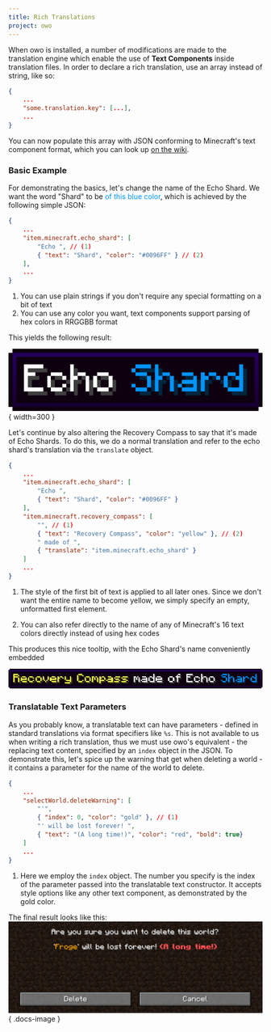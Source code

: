 ```yaml
---
title: Rich Translations
project: owo
---
```


When owo is installed, a number of modifications are made to the translation engine which enable the use of **Text Components** inside translation files. In order to declare a rich translation, use an array instead of string, like so:

```json title="en_us.json"
{
    ...
    "some.translation.key": [...],
    ...
}
```

You can now populate this array with JSON conforming to Minecraft's text component format, which you can look up [on the wiki](https://minecraft.wiki/w/Raw_JSON_text_format). 

### Basic Example
For demonstrating the basics, let's change the name of the Echo Shard. We want the word "Shard" to be <span style="color: #0096FF;">of this blue color</span>, which is achieved by the following simple JSON:

```json title="en_us.json"
{
    ...
    "item.minecraft.echo_shard": [
        "Echo ", // (1)
        { "text": "Shard", "color": "#0096FF" } // (2)
    ],
    ...
}
```

1. You can use plain strings if you don't require any special formatting on a bit of text
2. You can use any color you want, text components support parsing of hex colors in RRGGBB format

This yields the following result:

![echo shard tooltip example](../assets/owo/echo-shard-tooltip.png){ width=300 }

Let's continue by also altering the Recovery Compass to say that it's made of Echo Shards. To do this, we do a normal translation and refer to the echo shard's translation via the `translate` object.

```json title="en_us.json"
{
    ...
    "item.minecraft.echo_shard": [
        "Echo ",
        { "text": "Shard", "color": "#0096FF" }
    ],
    "item.minecraft.recovery_compass": [
        "", // (1)
        { "text": "Recovery Compass", "color": "yellow" }, // (2)
        " made of ",
        { "translate": "item.minecraft.echo_shard" }
    ]
    ...
}
```

1. The style of the first bit of text is applied to all later ones. Since we don't want the entire name to become yellow, we simply specify an empty, unformatted first element.

2. You can also refer directly to the name of any of Minecraft's 16 text colors directly instead of using hex codes

This produces this nice tooltip, with the Echo Shard's name conveniently embedded

![recovery compass tooltip example](../assets/owo/recovery-compass-tooltip.png)

### Translatable Text Parameters
As you probably know, a translatable text can have parameters - defined in standard translations via format specifiers like `%s`. This is not available to us when writing a rich translation, thus we must use owo's equivalent - the replacing text content, specified by an `index` object in the JSON. To demonstrate this, let's spice up the warning that get when deleting a world - it contains a parameter for the name of the world to delete.

```json title="en_us.json"
{
    ...
    "selectWorld.deleteWarning": [
        "'",
        { "index": 0, "color": "gold" }, // (1)
        "' will be lost forever! ",
        { "text": "(A long time!)", "color": "red", "bold": true}
    ]
    ...
}
```

1. Here we employ the `index` object. The number you specify is the index of the parameter passed into the translatable text constructor. It accepts style options like any other text component, as demonstrated by the gold color.

The final result looks like this:
![delete world warning screen](../assets/owo/deleting-froge-noooooo.png){ .docs-image }
